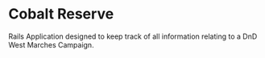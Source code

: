 # Cobalt Reserve

Rails Application designed to keep track of all information relating to a DnD West Marches Campaign.
